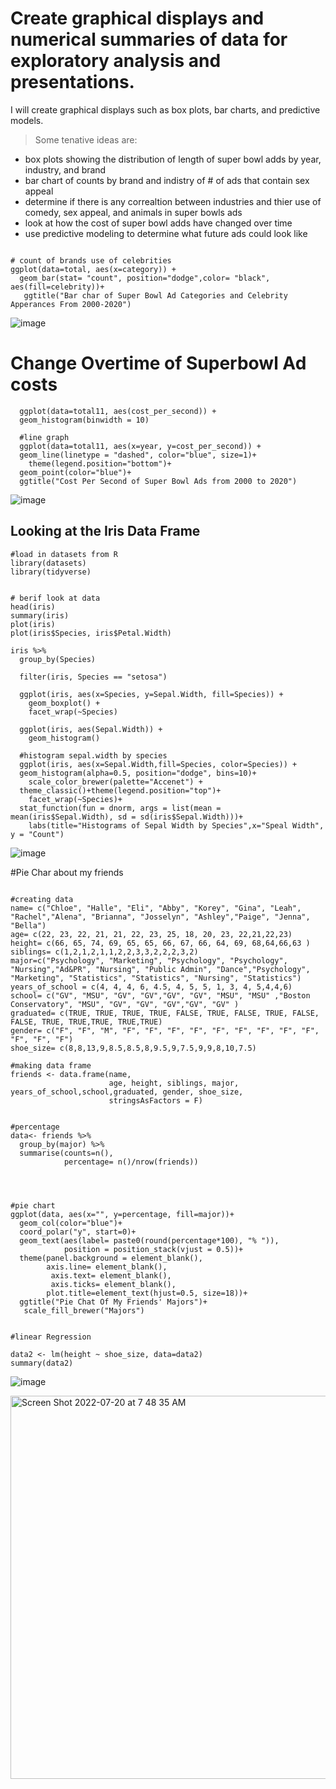  # Create graphical displays and numerical summaries of data for exploratory analysis and presentations.

I will create graphical displays such as box plots, bar charts, and predictive models.
> Some tenative ideas are:
-  box plots showing the distribution of length of super bowl adds by year, industry, and brand
-  bar chart of counts by brand and indistry of # of ads that contain sex appeal
-  determine if there is any correaltion between industries and thier use of comedy, sex appeal, and animals in super bowls ads
-  look at how the cost of super bowl adds have changed over time
-  use predictive modeling to determine what future ads could look like

```{r exploratory bar charts}

# count of brands use of celebrities
ggplot(data=total, aes(x=category)) +
  geom_bar(stat= "count", position="dodge",color= "black", aes(fill=celebrity))+ 
   ggtitle("Bar char of Super Bowl Ad Categories and Celebrity Apperances From 2000-2020")

```
![image](https://user-images.githubusercontent.com/105231104/179830240-2c3734c6-e6e4-4b5d-b887-09d5eff1b3b7.png)



# Change Overtime of Superbowl Ad costs
```{r line graph}
  ggplot(data=total11, aes(cost_per_second)) +
  geom_histogram(binwidth = 10)
  
  #line graph
  ggplot(data=total11, aes(x=year, y=cost_per_second)) +
  geom_line(linetype = "dashed", color="blue", size=1)+
    theme(legend.position="bottom")+
  geom_point(color="blue")+
  ggtitle("Cost Per Second of Super Bowl Ads from 2000 to 2020")
 ```
 ![image](https://user-images.githubusercontent.com/105231104/179833680-da2c0426-3ece-4adb-b5a3-12a5a75ae57a.png)


## Looking at the Iris Data Frame
```{r begin}
#load in datasets from R
library(datasets)
library(tidyverse)


# berif look at data
head(iris)
summary(iris)
plot(iris)
plot(iris$Species, iris$Petal.Width)
```
```{r filter}
iris %>%
  group_by(Species)

  filter(iris, Species == "setosa")
  
  ggplot(iris, aes(x=Species, y=Sepal.Width, fill=Species)) + 
    geom_boxplot() +
    facet_wrap(~Species)
  
  ggplot(iris, aes(Sepal.Width)) +
    geom_histogram()
  
  #histogram sepal.width by species
  ggplot(iris, aes(x=Sepal.Width,fill=Species, color=Species)) +
  geom_histogram(alpha=0.5, position="dodge", bins=10)+
    scale_color_brewer(palette="Accenet") + 
  theme_classic()+theme(legend.position="top")+
    facet_wrap(~Species)+
  stat_function(fun = dnorm, args = list(mean = mean(iris$Sepal.Width), sd = sd(iris$Sepal.Width)))+
    labs(title="Histograms of Sepal Width by Species",x="Speal Width", y = "Count")
```
![image](https://user-images.githubusercontent.com/105231104/179795110-0ee8f682-2649-4469-8fbe-a2b59f129568.png)


#Pie Char about my friends
```{r building a data frame about my friends}

#creating data 
name= c("Chloe", "Halle", "Eli", "Abby", "Korey", "Gina", "Leah", "Rachel","Alena", "Brianna", "Josselyn", "Ashley","Paige", "Jenna", "Bella")
age= c(22, 23, 22, 21, 21, 22, 23, 25, 18, 20, 23, 22,21,22,23)
height= c(66, 65, 74, 69, 65, 65, 66, 67, 66, 64, 69, 68,64,66,63 )
siblings= c(1,2,1,2,1,1,2,2,3,3,2,2,2,3,2)
major=c("Psychology", "Marketing", "Psychology", "Psychology", "Nursing","Ad&PR", "Nursing", "Public Admin", "Dance","Psychology", "Marketing", "Statistics", "Statistics", "Nursing", "Statistics")
years_of_school = c(4, 4, 4, 6, 4.5, 4, 5, 5, 1, 3, 4, 5,4,4,6)
school= c("GV", "MSU", "GV", "GV","GV", "GV", "MSU", "MSU" ,"Boston Conservatory", "MSU", "GV", "GV", "GV","GV", "GV" )
graduated= c(TRUE, TRUE, TRUE, TRUE, FALSE, TRUE, FALSE, TRUE, FALSE, FALSE, TRUE, TRUE,TRUE, TRUE,TRUE)
gender= c("F", "F", "M", "F", "F", "F", "F", "F", "F", "F", "F", "F", "F", "F", "F")
shoe_size= c(8,8,13,9,8.5,8.5,8,9.5,9,7.5,9,9,8,10,7.5)

#making data frame
friends <- data.frame(name, 
                      age, height, siblings, major, years_of_school,school,graduated, gender, shoe_size,
                      stringsAsFactors = F)


#percentage
data<- friends %>%
  group_by(major) %>%
  summarise(counts=n(),
            percentage= n()/nrow(friends))
  



#pie chart
ggplot(data, aes(x="", y=percentage, fill=major))+
  geom_col(color="blue")+
  coord_polar("y", start=0)+
  geom_text(aes(label= paste0(round(percentage*100), "% ")),
            position = position_stack(vjust = 0.5))+
  theme(panel.background = element_blank(),
        axis.line= element_blank(),
         axis.text= element_blank(),
         axis.ticks= element_blank(),
        plot.title=element_text(hjust=0.5, size=18))+
  ggtitle("Pie Chat Of My Friends' Majors")+
   scale_fill_brewer("Majors")


#linear Regression

data2 <- lm(height ~ shoe_size, data=data2)
summary(data2)
```
![image](https://user-images.githubusercontent.com/105231104/179823713-f40cf10c-70a8-4fd8-a57a-02c30a7d5699.png)

<img width="613" alt="Screen Shot 2022-07-20 at 7 48 35 AM" src="https://user-images.githubusercontent.com/105231104/179974745-20651dd8-e875-4aac-bab3-8c4b1f8546bc.png">
